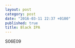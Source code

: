 ```yaml
---
layout: post
category: post
date: "2016-03-11 22:37 +0100"
published: true
title: Black IPA
---
```


S06E09